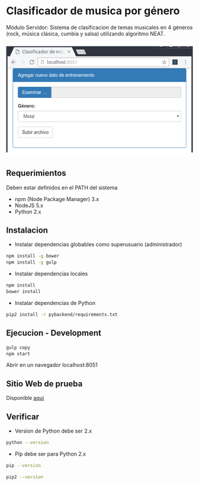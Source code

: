 # Clasificador de musica por género

Módulo Servidor: Sistema de clasificacion de temas musicales en 4 géneros (rock, música clásica, cumbia y salsa) utilizando algoritmo NEAT.

![alt tag](screenshot.png)

## Requerimientos

Deben estar definidos en el PATH del sistema

- npm (Node Package Manager) 3.x
- NodeJS 5.x
- Python 2.x

## Instalacion

- Instalar dependencias globables como superusuario (administrador)

```bash
npm install -g bower
npm install -g gulp
```

- Instalar dependencias locales

```bash
npm install
bower install
```

- Instalar dependencias de Python
```bash
pip2 install -r pybackend/requirements.txt
```

## Ejecucion - Development

```bash
gulp copy
npm start
```

Abrir en un navegador localhost:8051

## Sitio Web de prueba

Disponible [aquí](clasificador-yga.rhcloud.com)

## Verificar

- Version de Python debe ser 2.x
```bash
python --version
```

- Pip debe ser para Python 2.x
```bash
pip --version
```
```bash
pip2 --version
```
